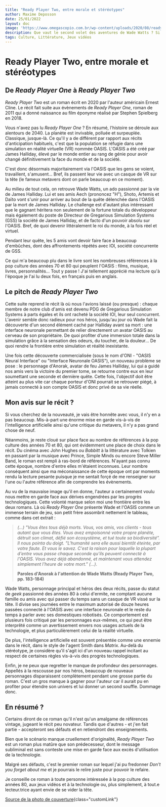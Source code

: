 ```yaml
---
title: "Ready Player Two, entre morale et stéréotypes"
author: Maxime Deposson
date: 25/01/2022
layout: doc
image: 'https://www.omegascopio.com.br/wp-content/uploads/2020/08/ready-player-two-o-megascopio.jpg'
description: Que vaut le second volet des aventures de Wade Watts ? Si vous cherchez un avis, c'est par ici !
tags: Culture, Littérature, Jeux vidéos
---
```


# Ready Player Two, entre morale et stéréotypes
<postDate :creationDate="$frontmatter.date" :updateDate="$frontmatter.updateDate" />

## De _Ready Player One_ à _Ready Player Two_

_Ready Player Two_ est un roman écrit en 2020 par l'auteur américain Ernest Cline. Le récit fait suite aux évènements de _Ready Player One_, roman de 2011 qui a donné naissance au film éponyme réalisé par Stephen Spielberg en 2018.

Vous n'avez pas lu  _Ready Player One_ ? En résumé, l'histoire se déroule aux alentours de 2040. La planète est invivable, polluée et surpeuplée. Classique, jusque-là. Ce qu'il y a de différent par rapport aux récits d'anticipation habituels, c'est que la population se réfugie dans une simulation en réalité virtuelle (VR) nommée OASIS. L'OASIS a été créé par James Halliday, élevé par le monde entier au rang de génie pour avoir changé définitivement la face du monde et de la société.

C'est donc désormais majoritairement via l'OASIS que les gens se voient, travaillent, s'amusent... Bref, ils passent leur vie avec un casque de VR sur la tête (le fameux metavers dont on parle beaucoup en ce moment).

Au milieu de tout cela, on retrouve Wade Watts, un ado passionné par la vie de James Halliday. Lui et ses amis Aech (prononcez "H"), Shoto, Artemis et Daïto vont s'unir pour arriver au bout de la quête délenchée dans l'OASIS par la mort de James Halliday. Le challenge est d'autant plus intéressant que le gagnant héritera non seulement de la fortune totale du développeur mais également du poste de Directeur de Gregarious Simulation Systems (GSS) la société de James Halliday, et de facto d'un pouvoir absolu sur l'OASIS. Bref, de quoi devenir littéralement le roi du monde, à la fois réel et virtuel.

Pendant leur quête, les 5 amis vont devoir faire face à beaucoup d'embûches, dont des affrontements répétés avec IOI, société concurrente de GSS.

Ce qui m'a beaucoup plu dans le livre sont les nombreuses références à la pop culture des années 70 et 80 qui peuplent l'OASIS : films, musique, livres, personnalités... Tout y passe ! J'ai tellement apprécié ma lecture qu'à l'époque je l'ai lu deux fois, en français puis en anglais.

## Le pitch de _Ready Player Two_

Cette suite reprend le récit là où nous l'avions laissé (ou presque) : chaque membre de notre club d'amis est devenu PDG de Gregarious Simulation Systems à parts égales et ils ont racheté la société IOI, leur seul concurrent. L'avenir semble donc radieux pour nos héros, jusqu'au jour où Wade fait la découverte d'un second élément caché par Halliday avant sa mort : une interface neuronale permettant de relier directement un avatar OASIS au cerveau de son propriétaire. De quoi profiter d'une immersion totale dans la simulation grâce à la sensation des odeurs, du toucher, de la douleur... De quoi rendre la frontière entre simulation et réalité inexistante.

Une fois cette découverte commercialisée (sous le nom d'ONI - "OASIS Neural Interface" ou "Interface Neuronale OASIS"), un nouveau problème se pose : le personnage d'Anorak, avatar de feu James Halliday, lui qui a guidé nos amis vers la victoire du premier tome, se retourne contre eux en leur soumettant une seconde et dernière quête. Cette fois, l'objectif doit être atteint au plus vite car chaque porteur d'ONI pourrait se retrouver piégé, à jamais connecté à son compte OASIS et donc privé de sa vie réelle.

## Mon avis sur le récit ?

Si vous cherchez de la nouveauté, je vais être honnête avec vous, il n'y en a pas beaucoup. Mis-à-part une énorme mise en garde vis-à-vis de l'intelligence artificielle ainsi qu'une critique du metavers, il n'y a pas grand chose de neuf.

Néanmoins, je reste cloué sur place face au nombre de références à la pop culture des années 70 et 80, qui ont évidemment une place de choix dans le récit. Du cinéma avec John Hughes ou _Babbitt_ à la littérature avec Tolkien en passant par la musique avec Prince, Simple Minds ou encore Steve Miller Band, le roman est rempli à ras-bord de références. N'ayant pas connu cette époque, nombre d'entre elles m'étaient inconnues. Leur nombre conséquent ainsi que ma méconaissance de cette époque ont par moments rendu la lecture pesante puisque je me sentait forçé de me renseigner sur l'une ou l'autre référence afin de comprendre les évènements.

Au vu de la mauvaise image qu'il en donne, l'auteur a certainement voulu nous mettre en garde face aux dérives engendrées par les progrès technologiques. Cette volonté marque selon moi une frontière entre les deux romans. Là où _Ready Player One_ présente Wade et l'OASIS comme un immense terrain de jeu, son petit frère assombrit nettement le tableau, comme dans cet extrait :

> _(...) "Vous êtes tous déjà morts. Vous, vos amis, vos clients - tous  autant que vous êtes. Vous avez empoisonné votre propre planète, détruit son climat, défié son écosystème, et tué toute sa biodiversité". Il nous pointa du doigt. "L'humanité sera elle aussi bientôt éteinte, par votre faute. Et vous le savez. C'est la raison pour laquelle la plupart d'entre vous passe chaque seconde qu'ils peuvent connecté à l'OASIS. Vous avez déjà abandonné, et maintenant vous attendez simplement l'heure de votre mort." (...)_.
>
> **Paroles d'Anorak à l'attention de Wade Watts (Ready Player Two, pp. 183-184)**

Wade Watts, personnage principal et héros des deux récits, passe du statut de _geek_ passionné des années 80 à celui d'ermite, ne comptant aucune famille ou amis avec qui passer du temps sans un casque de VR vissé sur la tête. Il divise ses journées entre le maximum autorisé de douze heures passées connecté à l'OASIS avec une interface neuronale et le reste du temps à parler avec ses domestiques robotisés. Ce comportement est plusieurs fois critiqué par les personnages eux-mêmes, ce qui peut être interprêté comme un avertissement envers nos usages actuels de la technologie, et plus particulièrement celui de la réalité virtuelle.

De plus, l'intelligence artificielle est souvent présentée comme une ennemie dans le récit, dans le style de l'agent Smith dans _Matrix_. Au-delà du stéréotype, je considère qu'il s'agit ici d'un nouveau rappel incitant au respect de certaines règles vis-à-vis des progrès technologiques.

Enfin, je ne peux que regretter le manque de profondeur des personnages. Appellés à la rescousse par nos héros, beaucoup de nouveaux personnages disparaissent complètement pendant une grosse partie du roman. C'est un gros manque à gagner pour l'auteur car il aurait pu en profiter pour étendre son univers et lui donner un second souffle. Dommage donc.

## En résumé ?

Certains diront de ce roman qu'il n'est qu'un amalgame de références vintage, jugeant le récit peu novateur. Tandis que d'autres - et j'en fait partie - accepteront ses défauts et en retiendront des enseignements.

Bien que le scénario manque cruellement d'originalité, _Ready Player Two_ est un roman plus matûre que son prédecesseur, dont le message subliminal est sans conteste une mise en garde face aux excès d'utilisation de la technologie.

Malgré ses défauts, c'est le premier roman sur lequel j'ai pu fredonner _Don't you forget about me_ et je pourrais le relire juste pour pouvoir le refaire.

Je conseille ce roman à toute personne intéressée à la pop culture des années 80, aux jeux vidéos et à la technologie ou, plus simplement, à tout.e lecteur.trice ayant envie de se vider la tête.

[Source de la photo de couverture](https://www.omegascopio.com.br/wp-content/uploads/2020/08/ready-player-two-o-megascopio.jpg){class="customLink"}
